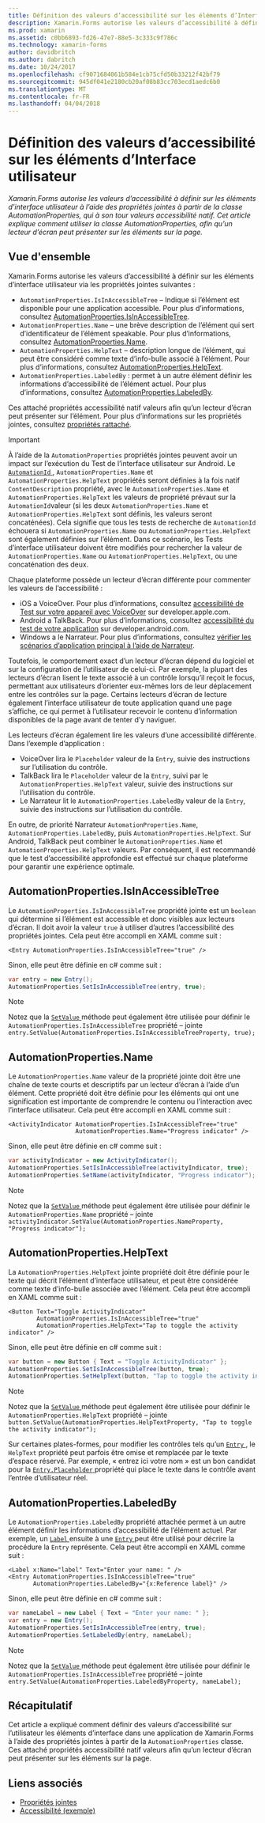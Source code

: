 ```yaml
---
title: Définition des valeurs d’accessibilité sur les éléments d’Interface utilisateur
description: Xamarin.Forms autorise les valeurs d’accessibilité à définir sur les éléments d’interface utilisateur à l’aide des propriétés jointes à partir de la classe AutomationProperties, qui à son tour valeurs accessibilité natif. Cet article explique comment utiliser la classe AutomationProperties, afin qu’un lecteur d’écran peut présenter sur les éléments sur la page.
ms.prod: xamarin
ms.assetid: c0bb6893-fd26-47e7-88e5-3c333c9f786c
ms.technology: xamarin-forms
author: davidbritch
ms.author: dabritch
ms.date: 10/24/2017
ms.openlocfilehash: cf9071684061b584e1cb75cfd50b33212f42bf79
ms.sourcegitcommit: 945df041e2180cb20af08b83cc703ecd1aedc6b0
ms.translationtype: MT
ms.contentlocale: fr-FR
ms.lasthandoff: 04/04/2018
---
```

# <a name="setting-accessibility-values-on-user-interface-elements"></a>Définition des valeurs d’accessibilité sur les éléments d’Interface utilisateur

_Xamarin.Forms autorise les valeurs d’accessibilité à définir sur les éléments d’interface utilisateur à l’aide des propriétés jointes à partir de la classe AutomationProperties, qui à son tour valeurs accessibilité natif. Cet article explique comment utiliser la classe AutomationProperties, afin qu’un lecteur d’écran peut présenter sur les éléments sur la page._

## <a name="overview"></a>Vue d'ensemble

Xamarin.Forms autorise les valeurs d’accessibilité à définir sur les éléments d’interface utilisateur via les propriétés jointes suivantes :

- `AutomationProperties.IsInAccessibleTree` – Indique si l’élément est disponible pour une application accessible. Pour plus d’informations, consultez [AutomationProperties.IsInAccessibleTree](#isinaccessibletree).
- `AutomationProperties.Name` – une brève description de l’élément qui sert d’identificateur de l’élément speakable. Pour plus d’informations, consultez [AutomationProperties.Name](#name).
- `AutomationProperties.HelpText` – description longue de l’élément, qui peut être considéré comme texte d’info-bulle associé à l’élément. Pour plus d’informations, consultez [AutomationProperties.HelpText](#helptext).
- `AutomationProperties.LabeledBy` : permet à un autre élément définir les informations d’accessibilité de l’élément actuel. Pour plus d’informations, consultez [AutomationProperties.LabeledBy](#labeledby).

Ces attaché propriétés accessibilité natif valeurs afin qu’un lecteur d’écran peut présenter sur l’élément. Pour plus d’informations sur les propriétés jointes, consultez [propriétés rattaché](~/xamarin-forms/xaml/attached-properties.md).

> [!IMPORTANT]
> À l’aide de la `AutomationProperties` propriétés jointes peuvent avoir un impact sur l’exécution du Test de l’interface utilisateur sur Android. Le [ `AutomationId` ](https://developer.xamarin.com/api/property/Xamarin.Forms.Element.AutomationId/), `AutomationProperties.Name` et `AutomationProperties.HelpText` propriétés seront définies à la fois natif `ContentDescription` propriété, avec le `AutomationProperties.Name` et `AutomationProperties.HelpText` les valeurs de propriété prévaut sur la `AutomationId`valeur (si les deux `AutomationProperties.Name` et `AutomationProperties.HelpText` sont définis, les valeurs seront concaténées). Cela signifie que tous les tests de recherche de `AutomationId` échouera si `AutomationProperties.Name` ou `AutomationProperties.HelpText` sont également définies sur l’élément. Dans ce scénario, les Tests d’interface utilisateur doivent être modifiés pour rechercher la valeur de `AutomationProperties.Name` ou `AutomationProperties.HelpText`, ou une concaténation des deux.

Chaque plateforme possède un lecteur d’écran différente pour commenter les valeurs de l’accessibilité :

- iOS a VoiceOver. Pour plus d’informations, consultez [accessibilité de Test sur votre appareil avec VoiceOver](https://developer.apple.com/library/content/technotes/TestingAccessibilityOfiOSApps/TestAccessibilityonYourDevicewithVoiceOver/TestAccessibilityonYourDevicewithVoiceOver.html) sur developer.apple.com.
- Android a TalkBack. Pour plus d’informations, consultez [accessibilité du test de votre application](https://developer.android.com/training/accessibility/testing.html#talkback) sur developer.android.com.
- Windows a le Narrateur. Pour plus d’informations, consultez [vérifier les scénarios d’application principal à l’aide de Narrateur](/windows/uwp/accessibility/accessibility-testing#verify-main-app-scenarios-by-using-narrator/).

Toutefois, le comportement exact d’un lecteur d’écran dépend du logiciel et sur la configuration de l’utilisateur de celui-ci. Par exemple, la plupart des lecteurs d’écran lisent le texte associé à un contrôle lorsqu’il reçoit le focus, permettant aux utilisateurs d’orienter eux-mêmes lors de leur déplacement entre les contrôles sur la page. Certains lecteurs d’écran de lecture également l’interface utilisateur de toute application quand une page s’affiche, ce qui permet à l’utilisateur recevoir le contenu d’information disponibles de la page avant de tenter d’y naviguer.

Les lecteurs d’écran également lire les valeurs d’une accessibilité différente. Dans l’exemple d’application :

- VoiceOver lira le `Placeholder` valeur de la `Entry`, suivie des instructions sur l’utilisation du contrôle.
- TalkBack lira le `Placeholder` valeur de la `Entry`, suivi par le `AutomationProperties.HelpText` valeur, suivie des instructions sur l’utilisation du contrôle.
- Le Narrateur lit le `AutomationProperties.LabeledBy` valeur de la `Entry`, suivie des instructions sur l’utilisation du contrôle.

En outre, de priorité Narrateur `AutomationProperties.Name`, `AutomationProperties.LabeledBy`, puis `AutomationProperties.HelpText`. Sur Android, TalkBack peut combiner le `AutomationProperties.Name` et `AutomationProperties.HelpText` valeurs. Par conséquent, il est recommandé que le test d’accessibilité approfondie est effectué sur chaque plateforme pour garantir une expérience optimale.

<a name="isinaccessibletree" />

## <a name="automationpropertiesisinaccessibletree"></a>AutomationProperties.IsInAccessibleTree

Le `AutomationProperties.IsInAccessibleTree` propriété jointe est un `boolean` qui détermine si l’élément est accessible et donc visibles aux lecteurs d’écran. Il doit avoir la valeur `true` à utiliser d’autres l’accessibilité des propriétés jointes. Cela peut être accompli en XAML comme suit :

```xaml
<Entry AutomationProperties.IsInAccessibleTree="true" />
```

Sinon, elle peut être définie en c# comme suit :

```csharp
var entry = new Entry();
AutomationProperties.SetIsInAccessibleTree(entry, true);
```

> [!NOTE]
> Notez que la [ `SetValue` ](https://developer.xamarin.com/api/member/Xamarin.Forms.BindableObject.SetValue/p/Xamarin.Forms.BindableProperty/System.Object/) méthode peut également être utilisée pour définir le `AutomationProperties.IsInAccessibleTree` propriété – jointe `entry.SetValue(AutomationProperties.IsInAccessibleTreeProperty, true);`

<a name="name" />

## <a name="automationpropertiesname"></a>AutomationProperties.Name

Le `AutomationProperties.Name` valeur de la propriété jointe doit être une chaîne de texte courts et descriptifs par un lecteur d’écran à l’aide d’un élément. Cette propriété doit être définie pour les éléments qui ont une signification est importante de comprendre le contenu ou l’interaction avec l’interface utilisateur. Cela peut être accompli en XAML comme suit :

```xaml
<ActivityIndicator AutomationProperties.IsInAccessibleTree="true"
                   AutomationProperties.Name="Progress indicator" />
```

Sinon, elle peut être définie en c# comme suit :

```csharp
var activityIndicator = new ActivityIndicator();
AutomationProperties.SetIsInAccessibleTree(activityIndicator, true);
AutomationProperties.SetName(activityIndicator, "Progress indicator");
```

> [!NOTE]
> Notez que la [ `SetValue` ](https://developer.xamarin.com/api/member/Xamarin.Forms.BindableObject.SetValue/p/Xamarin.Forms.BindableProperty/System.Object/) méthode peut également être utilisée pour définir le `AutomationProperties.Name` propriété – jointe `activityIndicator.SetValue(AutomationProperties.NameProperty, "Progress indicator");`

<a name="helptext" />

## <a name="automationpropertieshelptext"></a>AutomationProperties.HelpText

La `AutomationProperties.HelpText` jointe propriété doit être définie pour le texte qui décrit l’élément d’interface utilisateur, et peut être considérée comme texte d’info-bulle associée avec l’élément. Cela peut être accompli en XAML comme suit :

```xaml
<Button Text="Toggle ActivityIndicator"
        AutomationProperties.IsInAccessibleTree="true"
        AutomationProperties.HelpText="Tap to toggle the activity indicator" />
```

Sinon, elle peut être définie en c# comme suit :

```csharp
var button = new Button { Text = "Toggle ActivityIndicator" };
AutomationProperties.SetIsInAccessibleTree(button, true);
AutomationProperties.SetHelpText(button, "Tap to toggle the activity indicator");
```

> [!NOTE]
> Notez que la [ `SetValue` ](https://developer.xamarin.com/api/member/Xamarin.Forms.BindableObject.SetValue/p/Xamarin.Forms.BindableProperty/System.Object/) méthode peut également être utilisée pour définir le `AutomationProperties.HelpText` propriété – jointe `button.SetValue(AutomationProperties.HelpTextProperty, "Tap to toggle the activity indicator");`

Sur certaines plates-formes, pour modifier les contrôles tels qu’un [ `Entry` ](https://developer.xamarin.com/api/type/Xamarin.Forms.Entry/), le `HelpText` propriété peut parfois être omise et remplacée par le texte d’espace réservé. Par exemple, « entrez ici votre nom » est un bon candidat pour la [ `Entry.Placeholder` ](https://developer.xamarin.com/api/property/Xamarin.Forms.Entry.Placeholder/) propriété qui place le texte dans le contrôle avant l’entrée d’utilisateur réel.

<a name="labeledby" />

## <a name="automationpropertieslabeledby"></a>AutomationProperties.LabeledBy

Le `AutomationProperties.LabeledBy` propriété attachée permet à un autre élément définir les informations d’accessibilité de l’élément actuel. Par exemple, un [ `Label` ](https://developer.xamarin.com/api/type/Xamarin.Forms.Label/) ensuite à une [ `Entry` ](https://developer.xamarin.com/api/type/Xamarin.Forms.Entry/) peut être utilisé pour décrire la procédure la `Entry` représente. Cela peut être accompli en XAML comme suit :

```xaml
<Label x:Name="label" Text="Enter your name: " />
<Entry AutomationProperties.IsInAccessibleTree="true"
       AutomationProperties.LabeledBy="{x:Reference label}" />
```

Sinon, elle peut être définie en c# comme suit :

```csharp
var nameLabel = new Label { Text = "Enter your name: " };
var entry = new Entry();
AutomationProperties.SetIsInAccessibleTree(entry, true);
AutomationProperties.SetLabeledBy(entry, nameLabel);
```

> [!NOTE]
> Notez que la [ `SetValue` ](https://developer.xamarin.com/api/member/Xamarin.Forms.BindableObject.SetValue/p/Xamarin.Forms.BindableProperty/System.Object/) méthode peut également être utilisée pour définir le `AutomationProperties.IsInAccessibleTree` propriété – jointe `entry.SetValue(AutomationProperties.LabeledByProperty, nameLabel);`

## <a name="summary"></a>Récapitulatif

Cet article a expliqué comment définir des valeurs d’accessibilité sur l’utilisateur les éléments d’interface dans une application de Xamarin.Forms à l’aide des propriétés jointes à partir de la `AutomationProperties` classe. Ces attaché propriétés accessibilité natif valeurs afin qu’un lecteur d’écran peut présenter sur les éléments sur la page.


## <a name="related-links"></a>Liens associés

- [Propriétés jointes](~/xamarin-forms/xaml/attached-properties.md)
- [Accessibilité (exemple)](https://developer.xamarin.com/samples/xamarin-forms/UserInterface/Accessibility/)
